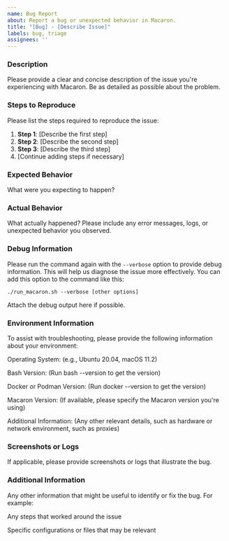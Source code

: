 ```yaml
---
name: Bug Report
about: Report a bug or unexpected behavior in Macaron.
title: "[Bug] - [Describe Issue]"
labels: bug, triage
assignees: ''
---
```


### Description
Please provide a clear and concise description of the issue you're experiencing with Macaron. Be as detailed as possible about the problem.

### Steps to Reproduce
Please list the steps required to reproduce the issue:

1. **Step 1**: [Describe the first step]
2. **Step 2**: [Describe the second step]
3. **Step 3**: [Describe the third step]
4. [Continue adding steps if necessary]

### Expected Behavior
What were you expecting to happen?

### Actual Behavior
What actually happened? Please include any error messages, logs, or unexpected behavior you observed.

### Debug Information
Please run the command again with the `--verbose` option to provide debug information. This will help us diagnose the issue more effectively. You can add this option to the command like this:

```shell
./run_macaron.sh --verbose [other options]
```

Attach the debug output here if possible.

### Environment Information
To assist with troubleshooting, please provide the following information about your environment:

Operating System: (e.g., Ubuntu 20.04, macOS 11.2)

Bash Version: (Run bash --version to get the version)

Docker or Podman Version: (Run docker --version to get the version)

Macaron Version: (If available, please specify the Macaron version you're using)

Additional Information: (Any other relevant details, such as hardware or network environment, such as proxies)

### Screenshots or Logs
If applicable, please provide screenshots or logs that illustrate the bug.

### Additional Information
Any other information that might be useful to identify or fix the bug. For example:

Any steps that worked around the issue

Specific configurations or files that may be relevant
